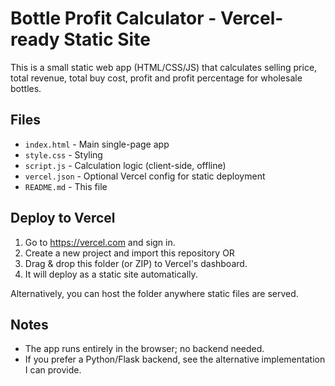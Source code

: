 # Bottle Profit Calculator - Vercel-ready Static Site

This is a small static web app (HTML/CSS/JS) that calculates selling price, total revenue,
total buy cost, profit and profit percentage for wholesale bottles.

## Files
- `index.html` - Main single-page app
- `style.css` - Styling
- `script.js` - Calculation logic (client-side, offline)
- `vercel.json` - Optional Vercel config for static deployment
- `README.md` - This file

## Deploy to Vercel
1. Go to https://vercel.com and sign in.
2. Create a new project and import this repository OR
3. Drag & drop this folder (or ZIP) to Vercel's dashboard.
4. It will deploy as a static site automatically.

Alternatively, you can host the folder anywhere static files are served.

## Notes
- The app runs entirely in the browser; no backend needed.
- If you prefer a Python/Flask backend, see the alternative implementation I can provide.
